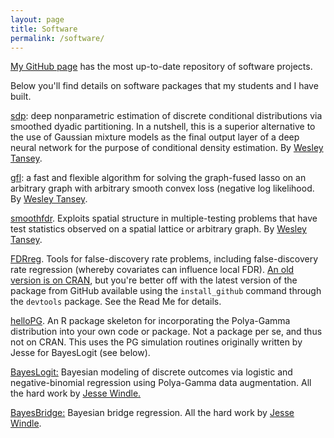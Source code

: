 ```yaml
---
layout: page
title: Software
permalink: /software/
---
```


[My GitHub page](https://github.com/jgscott) has the most up-to-date repository of software projects.  

Below you'll find details on software packages that my students and I have built.

[sdp](https://github.com/tansey/sdp): deep nonparametric estimation of discrete conditional distributions via smoothed dyadic partitioning.  In a nutshell, this is a superior alternative to the use of Gaussian mixture models as the final output layer of a deep neural network for the purpose of conditional density estimation.  By [Wesley Tansey](https://github.com/tansey).   

[gfl](https://github.com/tansey/gfl): a fast and flexible algorithm for solving the graph-fused lasso on an arbitrary graph with arbitrary smooth convex loss (negative log likelihood.  By [Wesley Tansey](https://github.com/tansey).   

[smoothfdr](https://github.com/tansey/smoothfdr). Exploits spatial structure in multiple-testing problems that have test statistics observed on a spatial lattice or arbitrary graph.  By [Wesley Tansey](https://github.com/tansey).  

[FDRreg](https://github.com/jgscott/FDRreg). Tools for false-discovery rate problems, including false-discovery rate regression (whereby covariates can influence
local FDR). [An old version is on CRAN](http://cran.r-project.org/web/packages/FDRreg/index.html), but you're better off with the latest version of the package from GitHub available using the `install_github` command through the `devtools` package.  See the Read Me for details.

[helloPG](https://github.com/jgscott/helloPG).  An R package skeleton for incorporating the Polya-Gamma distribution into your own code or package.  Not a package per se, and thus not on CRAN.  This uses the PG simulation routines originally written by Jesse for BayesLogit (see below).

[BayesLogit:][1] Bayesian modeling of discrete outcomes via
logistic and negative-binomial regression using Polya-Gamma data
augmentation. All the hard work by [Jesse Windle. ][2]  

[ BayesBridge:][3] Bayesian bridge regression. All the hard work by [Jesse Windle](https://github.com/jwindle).  
  

   [1]: http://cran.r-project.org/web/packages/BayesLogit/index.html
   [2]: http://users.ices.utexas.edu/~jwindle/
   [3]: http://cran.r-project.org/web/packages/BayesBridge/index.html
  

